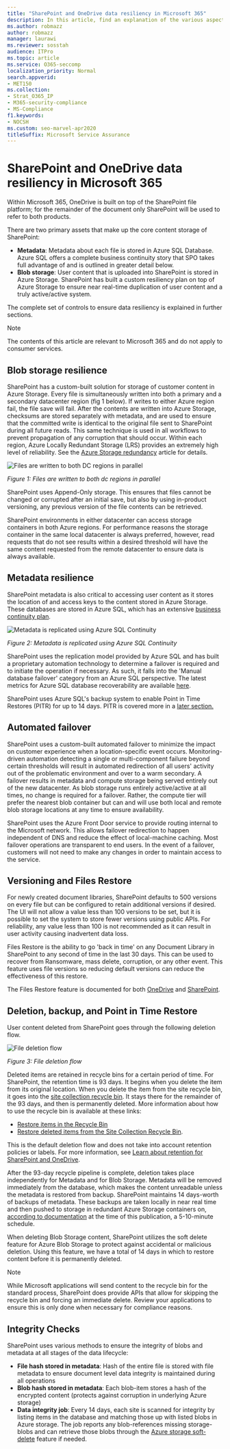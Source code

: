 ```yaml
---
title: "SharePoint and OneDrive data resiliency in Microsoft 365"
description: In this article, find an explanation of the various aspects of data resiliency within SharePoint and OneDrive and Microsoft 365.
ms.author: robmazz
author: robmazz
manager: laurawi
ms.reviewer: sosstah
audience: ITPro
ms.topic: article
ms.service: O365-seccomp
localization_priority: Normal
search.appverid:
- MET150
ms.collection:
- Strat_O365_IP
- M365-security-compliance
- MS-Compliance
f1.keywords:
- NOCSH
ms.custom: seo-marvel-apr2020
titleSuffix: Microsoft Service Assurance
---
```


# SharePoint and OneDrive data resiliency in Microsoft 365

Within Microsoft 365, OneDrive is built on top of the SharePoint file platform; for the remainder of the document only SharePoint will be used to refer to both products.

There are two primary assets that make up the core content storage of SharePoint:

- **Metadata**: Metadata about each file is stored in Azure SQL Database. Azure SQL offers a complete business continuity story that SPO takes full advantage of and is outlined in greater detail below.
- **Blob storage**: User content that is uploaded into SharePoint is stored in Azure Storage. SharePoint has built a custom resiliency plan on top of Azure Storage to ensure near real-time duplication of user content and a truly active/active system.

The complete set of controls to ensure data resiliency is explained in further sections.

>[!Note]
>The contents of this article are relevant to Microsoft 365 and do not apply to consumer services.

## Blob storage resilience

SharePoint has a custom-built solution for storage of customer content in Azure Storage. Every file is simultaneously written into both a primary and a secondary datacenter region (fig 1 below). If writes to either Azure region fail, the file save will fail. After the contents are written into Azure Storage, checksums are stored separately with metadata, and are used to ensure that the committed write is identical to the original file sent to SharePoint during all future reads. This same technique is used in all workflows to prevent propagation of any corruption that should occur. Within each region, Azure Locally Redundant Storage (LRS) provides an extremely high level of reliability. See the [Azure Storage redundancy](https://docs.microsoft.com/azure/storage/common/storage-redundancy-lrs) article for details.

![Files are written to both DC regions in parallel]()

*Figure 1: Files are written to both dc regions in parallel*

SharePoint uses Append-Only storage. This ensures that files cannot be changed or corrupted after an initial save, but also by using in-product versioning, any previous version of the file contents can be retrieved.

SharePoint environments in either datacenter can access storage containers in both Azure regions. For performance reasons the storage container in the same local datacenter is always preferred, however, read requests that do not see results within a desired threshold will have the same content requested from the remote datacenter to ensure data is always available.

## Metadata resilience

SharePoint metadata is also critical to accessing user content as it stores the location of and access keys to the content stored in Azure Storage. These databases are stored in Azure SQL, which has an extensive [business continuity plan](https://docs.microsoft.com/azure/sql-database/sql-database-business-continuity).

![Metadata is replicated using Azure SQL Continuity]()

*Figure 2: Metadata is replicated using Azure SQL Continuity*

SharePoint uses the replication model provided by Azure SQL and has built a proprietary automation technology to determine a failover is required and to initiate the operation if necessary. As such, it falls into the 'Manual database failover' category from an Azure SQL perspective. The latest metrics for Azure SQL database recoverability are available [here](https://docs.microsoft.com/azure/azure-sql/database/business-continuity-high-availability-disaster-recover-hadr-overview#recover-a-database-to-the-existing-server).

SharePoint uses Azure SQL's backup system to enable Point in Time Restores (PITR) for up to 14 days. PITR is covered more in a [later section.](#deletion-backup-and-point-in-time-restore)

## Automated failover

SharePoint uses a custom-built automated failover to minimize the impact on customer experience when a location-specific event occurs. Monitoring-driven automation detecting a single or multi-component failure beyond certain thresholds will result in automated redirection of all users' activity out of the problematic environment and over to a warm secondary. A failover results in metadata and compute storage being served entirely out of the new datacenter. As blob storage runs entirely active/active at all times, no change is required for a failover. Rather, the compute tier will prefer the nearest blob container but can and will use both local and remote blob storage locations at any time to ensure availability.

SharePoint uses the Azure Front Door service to provide routing internal to the Microsoft network. This allows failover redirection to happen independent of DNS and reduce the effect of local-machine caching. Most failover operations are transparent to end users. In the event of a failover, customers will not need to make any changes in order to maintain access to the service.

## Versioning and Files Restore

For newly created document libraries, SharePoint defaults to 500 versions on every file but can be configured to retain additional versions if desired. The UI will not allow a value less than 100 versions to be set, but it is possible to set the system to store fewer versions using public APIs. For reliability, any value less than 100 is not recommended as it can result in user activity causing inadvertent data loss.

Files Restore is the ability to go 'back in time' on any Document Library in SharePoint to any second of time in the last 30 days. This can be used to recover from Ransomware, mass delete, corruption, or any other event. This feature uses file versions so reducing default versions can reduce the effectiveness of this restore.

The Files Restore feature is documented for both [OneDrive](https://support.office.com/article/restore-your-onedrive-fa231298-759d-41cf-bcd0-25ac53eb8a15) and [SharePoint](https://support.office.com/article/Restore-a-document-library-317791c3-8bd0-4dfd-8254-3ca90883d39a).

## Deletion, backup, and Point in Time Restore

User content deleted from SharePoint goes through the following deletion flow.

![File deletion flow]()

*Figure 3: File deletion flow*

Deleted items are retained in recycle bins for a certain period of time. For SharePoint, the retention time is 93 days. It begins when you delete the item from its original location. When you delete the item from the site recycle bin, it goes into the [site collection recycle bin](https://support.office.com/article/restore-deleted-items-from-the-site-collection-recycle-bin-5fa924ee-16d7-487b-9a0a-021b9062d14b). It stays there for the remainder of the 93 days, and then is permanently deleted. More information about how to use the recycle bin is available at these links:

- [Restore items in the Recycle Bin](https://support.office.com/article/Restore-items-in-the-Recycle-Bin-of-a-SharePoint-site-6df466b6-55f2-4898-8d6e-c0dff851a0be)
- [Restore deleted items from the Site Collection Recycle Bin](https://support.office.com/article/Restore-deleted-items-from-the-site-collection-recycle-bin-5fa924ee-16d7-487b-9a0a-021b9062d14b).

This is the default deletion flow and does not take into account retention policies or labels. For more information, see [Learn about retention for SharePoint and OneDrive](https://docs.microsoft.com/microsoft-365/compliance/retention-policies-sharepoint).

After the 93-day recycle pipeline is complete, deletion takes place independently for Metadata and for Blob Storage. Metadata will be removed immediately from the database, which makes the content unreadable unless the metadata is restored from backup. SharePoint maintains 14 days-worth of backups of metadata. These backups are taken locally in near real time and then pushed to storage in redundant Azure Storage containers on, [according to documentation](https://docs.microsoft.com/azure/sql-database/sql-database-automated-backups) at the time of this publication, a 5-10-minute schedule.

When deleting Blob Storage content, SharePoint utilizes the soft delete feature for Azure Blob Storage to protect against accidental or malicious deletion. Using this feature, we have a total of 14 days in which to restore content before it is permanently deleted.

>[!Note]
>While Microsoft applications will send content to the recycle bin for the standard process, SharePoint does provide APIs that allow for skipping the recycle bin and forcing an immediate delete. Review your applications to ensure this is only done when necessary for compliance reasons.

## Integrity Checks

SharePoint uses various methods to ensure the integrity of blobs and metadata at all stages of the data lifecycle:

- **File hash stored in metadata**: Hash of the entire file is stored with file metadata to ensure document level data integrity is maintained during all operations
- **Blob hash stored in metadata**: Each blob-item stores a hash of the encrypted content (protects against corruption in underlying Azure storage)
- **Data integrity job**: Every 14 days, each site is scanned for integrity by listing items in the database and matching those up with listed blobs in Azure storage. The job reports any blob-references missing storage-blobs and can retrieve those blobs through the [Azure storage soft-delete](https://docs.microsoft.com/azure/storage/blobs/soft-delete-blob-overview) feature if needed.
